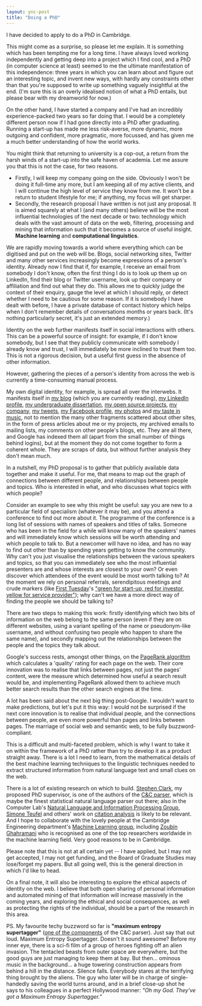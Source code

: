 ```yaml
---
layout: ync-post
title: "Doing a PhD"
---
```


I have decided to apply to do a PhD in Cambridge.

This might come as a surprise, so please let me
explain. It is something which has been tempting me for a long time. I have always loved working
independently and getting deep into a project which I find cool, and a PhD (in computer science at
least) seemed to me the ultimate manifestation of this independence: three years in which you can
learn about and figure out an interesting topic, and invent new ways, with hardly any constraints
other than that you're supposed to write up something vaguely insightful at the end. (I'm sure this
is an overly idealised notion of what a PhD entails, but please bear with my dreamworld for
now.)

On the other hand, I have started a company and I've had an incredibly experience-packed two
years so far doing that. I would be a completely different person now if I had gone directly into a
PhD after graduating. Running a start-up has made me less risk-averse, more dynamic, more outgoing
and confident, more pragmatic, more focussed, and has given me a much better understanding of how
the world works.

You might think that returning to university is a cop-out, a return from the harsh
winds of a start-up into the safe haven of academia. Let me assure you that this is not the case,
for two
reasons.

* Firstly, I will keep my company going on the side. Obviously I won't be doing it
  full-time any more, but I am keeping all of my active clients, and I will continue the high level of
  service they know from me. It won't be a return to student lifestyle for me; if anything, my focus
  will get sharper.
* Secondly, the research proposal I have written is not just any proposal. It is
  aimed squarely at what I (and many others) believe will be the most influential technologies of the
  next decade or two: technology which deals with the vast amount of data on the web, filtering,
  processing and mining that information such that it becomes a source of useful insight.
  **Machine learning** and **computational linguistics**.


We are rapidly moving towards a world
where everything which can be digitised and put on the web will be. Blogs, social networking sites,
Twitter and many other services increasingly become expressions of a person's identity. Already now
I find that if, for example, I receive an email from somebody I don't know, often the first thing I
do is to look up them up on LinkedIn, find their blog or Twitter username, look up their company or
affiliation and find out what they do. This allows me to quickly judge the context of their enquiry,
gauge the level at which I should reply, or detect whether I need to be cautious for some reason. If
it is somebody I have dealt with before, I have a private database of contact history which helps
when I don't remember details of conversations months or years back. (It's nothing particularly
secret, it's just an extended memory.)

Identity on the web further manifests itself in social
interactions with others. This can be a powerful source of insight: for example, if I don't know
somebody, but I see that they publicly communicate with somebody I already know and trust, I will
immediately be more inclined to trust them too. This is not a rigorous decision, but a useful first
guess in the absence of other information.

However, gathering the pieces of a person's identity
from across the web is currently a time-consuming manual process.

My own digital identity, for
example, is spread all over the interwebs. It manifests itself in
[my blog](http://www.yes-no-cancel.co.uk/) (which you are currently reading),
[my LinkedIn profile](http://www.linkedin.com/in/martinkleppmann),
[my undergraduate dissertation](http://www.cl.cam.ac.uk/techreports/UCAM-CL-TR-683.html),
[my open source projects](http://github.com/ept/),
[my company](http://www.eptcomputing.com/),
[my tweets](http://twitter.com/martinkl),
[my Facebook profile](http://www.facebook.com/profile.php?id=558703060),
[my photos](http://flickr.com/photos/martinkleppmann/) and
[my taste in music](http://www.last.fm/user/mk428), not to mention the many other fragments
scattered about other sites, in the form of press articles about me or my projects, my archived
emails to mailing lists, my comments on other people's blogs, etc. They are all there, and Google
has indexed them all (apart from the small number of things behind logins), but at the moment they
do not come together to form a coherent whole. They are scraps of data, but without further analysis
they don't mean much.

In a nutshell, my PhD proposal is to gather that publicly available data
together and make it useful. For me, that means to map out the graph of connections between
different people, and relationships between people and topics. Who is interested in what, and who
discusses what topics with which people?

Consider an example to see why this might be useful: say
you are new to a particular field of specialism (whatever it may be), and you attend a conference to
find out more about it. The programme of the conference is a long list of sessions with names of
speakers and titles of talks. Someone who has been in the field for a while will know many of the
speakers' names and will immediately know which sessions will be worth attending and which people to
talk to. But a newcomer will have no idea, and has no way to find out other than by spending years
getting to know the community. Why can't you just visualise the relationships between the various
speakers and topics, so that you can immediately see who the most influential presenters are and
whose interests are closest to your own? Or even discover which attendees of the event would be most
worth talking to? At the moment we rely on personal referrals, serendipitous meetings and crude
markers (like [First Tuesday](http://www.firsttuesday.co.uk/)'s
["green for start-up, red for investor, yellow for service provider"](http://www.independent.co.uk/news/business/news/disciples-stay-faithful-to-dot-coms-713036.html));
why can't we have a more direct way of finding the people we should be talking to?

There are two
steps to making this work: firstly identifying which two bits of information on the web belong to
the same person (even if they are on different websites, using a variant spelling of the name or
pseudonym-like username, and without confusing two people who happen to share the same name), and
secondly mapping out the relationships between the people and the topics they talk about.

Google's success rests, amongst other things, on the
[PageRank algorithm](http://ilpubs.stanford.edu:8090/422/) which calculates a 'quality' rating for
each page on the web. Their core innovation was to realise that links between pages, not just the
pages' content, were the measure which determined how useful a search result would be, and
implementing PageRank allowed them to achieve much better search results than the other search
engines at the time.

A lot has been said about the next big thing post-Google. I wouldn't want to
make predictions, but let's put it this way: I would not be surprised if the next core innovation is
to realise that individual people, and the connections between people, are even more powerful than
pages and links between pages. The marriage of social web and semantic web, to be fully
buzzword-compliant.

This is a difficult and multi-faceted problem, which is why I want to take it
on within the framework of a PhD rather than try to develop it as a product straight away. There is
a lot I need to learn, from the mathematical details of the best machine learning techniques to the
linguistic techniques needed to extract structured information from natural language text and small
clues on the web.

There is a lot of existing research on which to build.
[Stephen Clark](http://www.cl.cam.ac.uk/users/sc609), my proposed PhD supervisor, is one of the
authors of the
[C&C parser](http://svn.ask.it.usyd.edu.au/trac/candc/wiki), which is maybe the finest statistical
natural language parser out there; also in the Computer Lab's
[Natural Language and Information Processing Group](http://www.cl.cam.ac.uk/research/nl/),
[Simone Teufel](http://www.cl.cam.ac.uk/~sht25/) and others' work on
[citation analysis](http://www.cl.cam.ac.uk/~sht25/Project_Index/Citraz_Index.html) is likely to be
relevant. And I hope to collaborate with the lovely people at the Cambridge Engineering department's
[Machine Learning group](http://mlg.eng.cam.ac.uk/), including
[Zoubin Ghahramani](http://learning.eng.cam.ac.uk/zoubin/) who is recognised as one of the top
researchers worldwide in the machine learning field. Very good reasons to be in Cambridge.

Please note that this is not at all certain yet -- I have applied, but I may not get accepted, I may not
get funding, and the Board of Graduate Studies may lose/forget my papers. But all going well, this
is the general direction in which I'd like to head.

On a final note, it will also be interesting to
explore the ethical aspects of identity on the web. I believe that both open sharing of personal
information and automated mining of that information will increase massively in the coming years,
and exploring the ethical and social consequences, as well as protecting the rights of the
individual, should be a part of the research in this area.

PS. My favourite techy buzzword so far is **"maximum entropy supertagger"**
([one of the components](http://portal.acm.org/citation.cfm?id=1220396) of the C&C parser). Just say that out
loud. Maximum Entropy Supertagger. Doesn't it sound awesome? Before my inner eye, there is a sci-fi
film of a group of heroes fighting off an alien invasion. The tentacled beasts from outer space are
everywhere, but the good guys are just managing to keep them at bay. But then... ominous music in
the background... a huge towering construction appears from behind a hill in the distance. Silence
falls. Everybody stares at the terrifying thing brought by the aliens. The guy who later will be in
charge of single-handedly saving the world turns around, and in a brief close-up shot he says to his
colleagues in a perfect Hollywood manner: *"Oh my God. They've got a Maximum Entropy Supertagger."*
